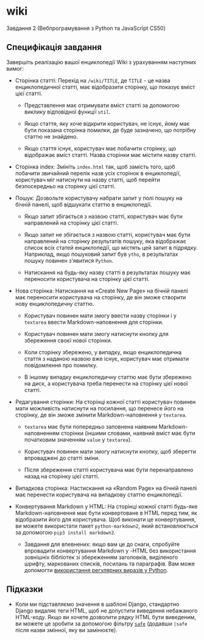 # wiki
  Завдання 2 (Вебпрограмування з Python та JavaScript CS50)

## Специфікація завдання

Завершіть реалізацію вашої енциклопедії Wiki з урахуванням наступних вимог:

- Сторінка статті: Перехід на `/wiki/TITLE`, де `TITLE` - це назва енциклопедичної статті, має відобразити сторінку, що показує вміст цієї статті.

  - Представлення має отримувати вміст статті за допомогою виклику відповідної функції `util`.

  - Якщо стаття, яку хоче відкрити користувач, не існує, йому має бути показана сторінка помилки, де буде зазначено, що потрібну статтю не знайдено.

  - Якщо стаття існує, користувач має побачити сторінку, що відображає вміст статті. Назва сторінки має містити назву статті.

- Сторінка index: Змініть `index.html` так, щоб замість того, щоб побачити звичайний перелік назв усіх сторінок в енциклопедії, користувач міг натиснути на назву статті, щоб перейти безпосередньо на сторінку цієї статті.

- Пошук: Дозвольте користувачу набрати запит у полі пошуку на бічній панелі, щоб відшукати статтю в енциклопедії.

  - Якщо запит збігається з назвою статті, користувач має бути направлений на сторінку цієї статті.

  - Якщо запит не збігається з назвою статті, користувач має бути направлений на сторінку результатів пошуку, яка відображає список всіх статей енциклопедії, що містять цей запит в підрядку. Наприклад, якщо пошуковий запит був `ytho`, в результатах пошуку повинен з'явитися `Python`.

  - Натискання на будь-яку назву статті в результатах пошуку має переносити користувача на сторінку цієї статті.

- Нова сторінка: Натискання на «Create New Page» на бічній панелі має переносити користувача на сторінку, де він зможе створити нову енциклопедичну статтю.

  - Користувач повинен мати змогу ввести назву сторінки і у `textarea` ввести Markdown-наповнення для сторінки.

  - Користувач повинен мати змогу натиснути кнопку для збереження своєї нової сторінки.

  - Коли сторінку збережено, у випадку, якщо енциклопедична стаття з наданою назвою вже існує, користувач має отримати повідомлення про помилку.

  - В іншому випадку енциклопедичну статтю має бути збережено на диск, а користувача треба перенести на сторінку цієї нової статті.

- Редагування сторінки: На сторінці кожної статті користувач повинен мати можливість натиснути на посилання, що перенесе його на сторінку, де він зможе змінити Markdown-наповнення у `textarea`.

  - `textarea` має бути попередньо заповнена наявним Markdown-наповненням сторінки (іншими словами, наявний вміст має бути початковим значенням `value` у `textarea`).

  - Користувач повинен мати змогу натиснути кнопку, щоб зберегти впроваджені до статті зміни.

  - Після збереження статті користувача має бути перенаправлено назад на сторінку цієї статті.

- Випадкова сторінка: Настискання на «Random Page» на бічній панелі має перенести користувача на випадкову статтю енциклопедії.

- Конвертування Markdown у HTML: На сторінці кожної статті будь-яке Markdown-наповнення має бути конвертоване в HTML перед тим, як відобразити його для користувача. Щоб виконати це конвертування, ви можете використати пакет `python-markdown2`, який встановлюється за допомогою `pip3 install markdown2`.

  - Завдання для впевнених: якщо вам це до снаги, спробуйте впровадити конвертування Markdown у -HTML без використання зовнішніх бібліотек зі збереженням заголовків, виділеного шрифту, маркованих списків, посилань та параграфів. Вам може допомогти [використання регулярних виразів у Python](https://docs.python.org/3/howto/regex.html).

## Підказки

- Коли ми підставляємо значення в шаблоні Django, стандартно Django видаляє  теги HTML, щоб не допустити виведення небажаного HTML-коду. Якщо ви  хочете дозволити рядку HTML бути виведеним, ви можете це зробити за  допомогою фільтру [`safe`](https://docs.djangoproject.com/en/3.0/ref/templates/builtins/#safe) (додавши `|safe` після назви змінної, яку ви замінюєте).
